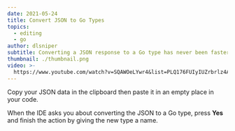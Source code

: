 ```yaml
---
date: 2021-05-24
title: Convert JSON to Go Types
topics:
  - editing
  - go
author: dlsniper
subtitle: Converting a JSON response to a Go type has never been faster than this.
thumbnail: ./thumbnail.png
video: >-
  https://www.youtube.com/watch?v=SQAWOeLYwr4&list=PLQ176FUIyIUZrbrlz4AY1V8VzBJKZyVlW&index=24
---
```


Copy your JSON data in the clipboard then paste it in an empty place in your code.

When the IDE asks you about converting the JSON to a Go type, press **Yes** and finish the action by giving the new type a name.
